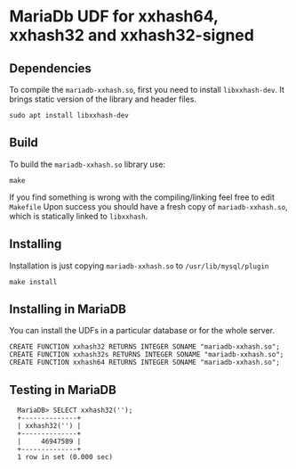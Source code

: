 MariaDb UDF for xxhash64, xxhash32 and xxhash32-signed
======================================================

Dependencies
------------
To compile the `mariadb-xxhash.so`, first you need to install `libxxhash-dev`.
It brings static version of the library and header files.

`
  sudo apt install libxxhash-dev
`

Build
-----
To build the `mariadb-xxhash.so` library use:

`
  make
`

If you find something is wrong with the compiling/linking feel free to edit `Makefile`
Upon success you should have a fresh copy of `mariadb-xxhash.so`, which is statically linked to `libxxhash`.

Installing
----------
Installation is just copying `mariadb-xxhash.so` to `/usr/lib/mysql/plugin`

`
  make install
`

Installing in MariaDB
---------------------
You can install the UDFs in a particular database or for the whole server.

`
  CREATE FUNCTION xxhash32 RETURNS INTEGER SONAME "mariadb-xxhash.so";
  CREATE FUNCTION xxhash32s RETURNS INTEGER SONAME "mariadb-xxhash.so";
  CREATE FUNCTION xxhash64 RETURNS INTEGER SONAME "mariadb-xxhash.so";
`

Testing in MariaDB
---------------------

```
  MariaDB> SELECT xxhash32('');
  +--------------+
  | xxhash32('') |
  +--------------+
  |     46947589 |
  +--------------+
  1 row in set (0.000 sec)
```


